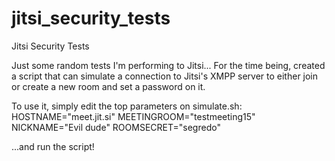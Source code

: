 # jitsi_security_tests
Jitsi Security Tests

Just some random tests I'm performing to Jitsi...
For the time being, created a script that can simulate a connection to Jitsi's XMPP server to either join or create a new room and set a password on it.

To use it, simply edit the top parameters on simulate.sh:
HOSTNAME="meet.jit.si"
MEETINGROOM="testmeeting15"
NICKNAME="Evil dude"
ROOMSECRET="segredo"

...and run the script!
